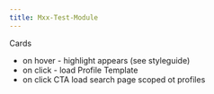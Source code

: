 ```yaml
---
title: Mxx-Test-Module
---
```


Cards

- on hover - highlight appears (see styleguide)
- on click - load Profile Template
- on click CTA load search page scoped ot profiles
